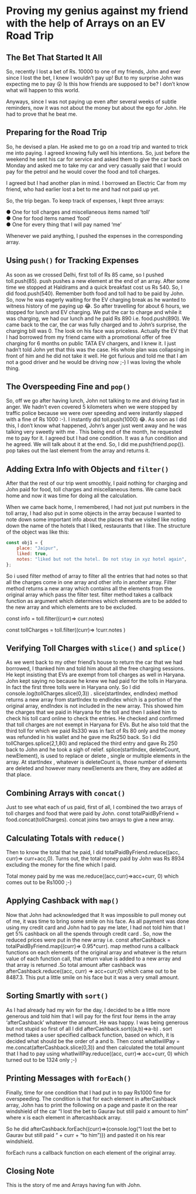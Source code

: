 # Proving my genius against my friend with the help of Arrays on an EV Road Trip

## The Bet That Started It All

So, recently I lost a bet of Rs. 10000 to one of my friends, John and ever since I lost the bet, I knew I wouldn’t pay up! But to my surprise John was expecting me to pay 😮 Is this how friends are supposed to be? I don’t know what will happen to this world.

Anyways, since I was not paying up even after several weeks of subtle reminders, now it was not about the money but about the ego for John. He had to prove that he beat me.

## Preparing for the Road Trip

So, he devised a plan. He asked me to go on a road trip and wanted to trick me into paying. I agreed knowing fully well his intentions. So, just before the weekend he sent his car for service and asked them to give the car back on Monday and asked me to take my car and very casually said that I would pay for the petrol and he would cover the food and toll charges.

I agreed but I had another plan in mind. I borrowed an Electric Car from my friend, who had earlier lost a bet to me and had not paid up yet.

So, the trip began. To keep track of expenses, I kept three arrays:

● One for toll charges and miscellaneous items named ‘toll’  
● One for food items named ‘food’  
● One for every thing that I will pay named ‘me’

Whenever we paid anything, I pushed the expenses in the corresponding array.

## Using `push()` for Tracking Expenses

As soon as we crossed Delhi, first toll of Rs 85 came, so I pushed toll.push(85). push pushes a new element at the end of an array. After some time we stopped at Haldirams and a quick breakfast cost us Rs 540. So, I did food.push(540). Remember both food and toll had to be paid by John. So, now he was eagerly waiting for the EV charging break as he wanted to witness history of me paying up 😂. So after travelling for about 6 hours, we stopped for lunch and EV charging. We put the car to charge and while it was charging, we had our lunch and he paid Rs 890 i.e. food.push(890). We came back to the car, the car was fully charged and to John’s surprise, the charging bill was 0. The look on his face was priceless. Actually the EV that I had borrowed from my friend came with a promotional offer of free charging for 6 months on public TATA EV chargers, and I knew it. I just hadn’t told John yet that this was the case. His whole plan was collapsing in front of him and he did not take it well. He got furious and told me that I am not a good driver and he would be driving now ;-) I was loving the whole thing.

## The Overspeeding Fine and `pop()`

So, off we go after having lunch, John not talking to me and driving fast in anger. We hadn’t even covered 5 kilometers when we were stopped by traffic police because we were over speeding and were instantly slapped with a fine of Rs 1000 :-). I instantly did toll.push(1000) 😂. As soon as I did this, I don’t know what happened, John’s anger just went away and he was talking very sweetly with me . This being end of the month, he requested me to pay for it. I agreed but I had one condition. It was a fun condition and he agreed. We will talk about it at the end. So, I did me.push(friend.pop()). pop takes out the last element from the array and returns it.

## Adding Extra Info with Objects and `filter()`

After that the rest of our trip went smoothly, I paid nothing for charging and John paid for food, toll charges and miscellaneous items. We came back home and now it was time for doing all the calculation.

When we came back home, I remembered, I had not just put numbers in the toll array, I had also put in some objects in the array because I wanted to note down some important info about the places that we visited like noting down the name of the hotels that I liked, restaurants that I like. The structure of the object was like this:

```javascript
const obj1 = {
	place: "Jaipur",
	liked: true,
	notes: "liked but not the hotel. Do not stay in xyz hotel again",
};
```

So i used filter method of array to filter all the entries that had notes so that all the charges come in one array and other info in another array. Filter method returns a new array which contains all the elements from the original array which pass the filter test. filter method takes a callback function as argument which determines which elements are to be added to the new array and which elements are to be excluded.

const info = toll.filter((curr)=> curr.notes)

const tollCharges = toll.filter((curr)=> !curr.notes )

## Verifying Toll Charges with `slice()` and `splice()`

As we went back to my other friend’s house to return the car that we had borrowed, I thanked him and told him about all the free charging sessions. He kept insisting that EVs are exempt from toll charges as well in Haryana. John kept saying no because he knew we had paid for the tolls in Haryana. In fact the first three tolls were in Haryana only. So I did console.log(tollCharges.slice(0,3)) . slice(startIndex, endIndex) method returns a new array from startIndex to endIndex which is a portion of the original array, endIndex is not included in the new array. This showed him the charges that we paid in Haryana for the toll and then I asked him to check his toll card online to check the entries. He checked and confirmed that toll charges are not exempt in Haryana for EVs. But he also told that the third toll for which we paid Rs330 was in fact of Rs 80 only and the money was refunded in his wallet and he gave me Rs250 back. So I did tollCharges.splice(2,1,80) and replaced the third entry and gave Rs 250 back to John and he took a sigh of relief. splice(startIndex, deleteCount, newElement), is used to replace or delete , single or multiple elements in the array. At startIndex , whatever is deleteCount is, those number of elements are deleted and however many newElements are there, they are added at that place.

## Combining Arrays with `concat()`

Just to see what each of us paid, first of all, I combined the two arrays of toll charges and food that were paid by John. const totalPaidByFriend = food.concat(tollCharges). concat joins two arrays to give a new array.

## Calculating Totals with `reduce()`

Then to know the total that he paid, I did totalPaidByFriend.reduce((acc, curr)=> curr+acc,0). Turns out, the total money paid by John was Rs 8934 excluding the money for the fine which I paid.

Total money paid by me was me.reduce((acc,curr)=>acc+curr, 0) which comes out to be Rs1000 ;-)

## Applying Cashback with `map()`

Now that John had acknowledged that It was impossible to pull money out of me, it was time to bring some smile on his face. As all payment was done using my credit card and John had to pay me later, I had not told him that I get 5% cashback on all the spends through credit card . So, now the reduced prices were put in the new array i.e. const afterCashback = totalPaidByFriend.map((curr)=> 0.95\*curr). map method runs a callback functions on each elements of the original array and whatever is the return value of each function call, that return value is added to a new array and that array is returned .So total amount after cashback was afterCashback.reduce((acc, curr) => acc+curr,0) which came out to be 8487.3. This put a little smile on his face but it was a very small amount.

## Sorting Smartly with `sort()`

As I had already had my win for the day, I decided to be a little more generous and told him that I will pay for the first four items in the array ‘afterCashback’ whatever the amount. He was happy. I was being generous but not stupid so first of all I did afterCashback.sort((a,b)=>a-b) . sort method takes a user specified callback function, based on which, it is decided what should be the order of a and b. Then const whatIwillPay = me.concat(afterCashback.slice(0,3)) and then calculated the total amount that I had to pay using whatIwillPay.reduce((acc, curr)=> acc+curr, 0) which turned out to be 1324 only ;-)

## Printing Messages with `forEach()`

Finally, time for one condition that I had put in to pay Rs1000 fine for overspeeding. The condition is that for each element in afterCashback array, John has to print the following on a page and paste it on the rear windshield of the car “I lost the bet to Gaurav but still paid x amount to him” where x is each element in aftercashback array.

So he did afterCashback.forEach((curr)=>{console.log(“I lost the bet to Gaurav but still paid “ + curr + “to him”)}) and pasted it on his rear windshield.

forEach runs a callback function on each element of the original array.

## Closing Note

This is the story of me and Arrays having fun with John.
